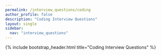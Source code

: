 ```yaml
---
permalink: /interview_questions/coding
author_profile: false
description: "Coding Interview Questions"
layout: single
sidebar:
  nav: "interview_questions"
---
```


{% include bootstrap_header.html title="Coding Interview Questions" %}

</body>
